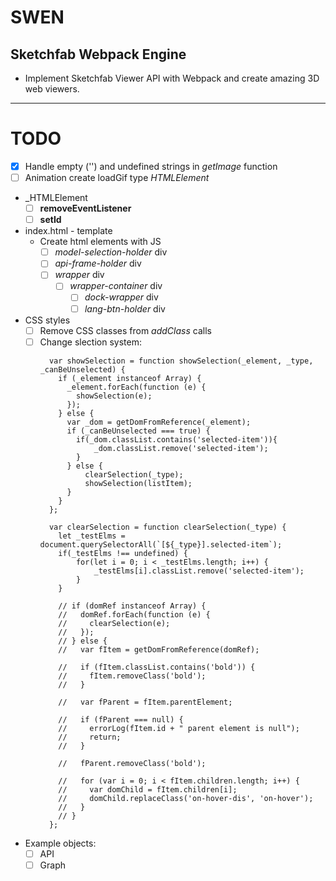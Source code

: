 # SWEN

## Sketchfab Webpack Engine

* Implement Sketchfab Viewer API with Webpack and create amazing 3D web viewers.

---

# TODO
* [x] Handle empty ('') and undefined strings in *getImage* function 
* [ ] Animation create loadGif type _HTMLElement_
* _HTMLElement 
  * [ ] **removeEventListener**
  * [ ] **setId**
* index.html - template
  * Create html elements with JS
    * [ ] *model-selection-holder* div
    * [ ] *api-frame-holder* div
    * [ ] *wrapper* div
      * [ ] *wrapper-container* div
        * [ ] *dock-wrapper* div
        * [ ] *lang-btn-holder* div
* CSS styles
  * [ ] Remove CSS classes from *addClass* calls
  * [ ] Change slection system:
    ``` 
      var showSelection = function showSelection(_element, _type, _canBeUnselected) {
        if (_element instanceof Array) {
          _element.forEach(function (e) {
            showSelection(e);
          });
        } else {
          var _dom = getDomFromReference(_element);
          if (_canBeUnselected === true) {
            if(_dom.classList.contains('selected-item')){
                _dom.classList.remove('selected-item');
            }
          } else {
              clearSelection(_type);
              showSelection(listItem);
          }
        }
      };
      
      var clearSelection = function clearSelection(_type) {
        let _testElms = document.querySelectorAll(`[${_type}].selected-item`); 
        if(_testElms !== undefined) {
            for(let i = 0; i < _testElms.length; i++) {
                _testElms[i].classList.remove('selected-item'); 
            }
        }

        // if (domRef instanceof Array) {
        //   domRef.forEach(function (e) {
        //     clearSelection(e);
        //   });
        // } else {
        //   var fItem = getDomFromReference(domRef);

        //   if (fItem.classList.contains('bold')) {
        //     fItem.removeClass('bold');
        //   }

        //   var fParent = fItem.parentElement;

        //   if (fParent === null) {
        //     errorLog(fItem.id + " parent element is null");
        //     return;
        //   }

        //   fParent.removeClass('bold');

        //   for (var i = 0; i < fItem.children.length; i++) {
        //     var domChild = fItem.children[i];
        //     domChild.replaceClass('on-hover-dis', 'on-hover');
        //   }
        // }
      };
    ```

* Example objects:
  * [ ] API
  * [ ] Graph 
